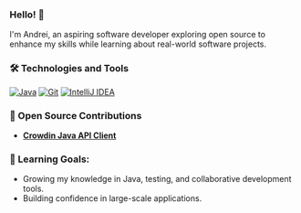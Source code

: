 ### Hello! 👋
I'm Andrei, an aspiring software developer exploring open source to enhance my skills while learning about real-world software projects.
### 🛠️ Technologies and Tools
[![Java](https://skillicons.dev/icons?i=java)](https://skillicons.dev)
[![Git](https://skillicons.dev/icons?i=git)](https://skillicons.dev)
[![IntelliJ IDEA](https://skillicons.dev/icons?i=idea)](https://skillicons.dev)
### 🌟 Open Source Contributions
- **[Crowdin Java API Client](https://github.com/search?q=repo%3Acrowdin%2Fcrowdin-api-client-java+++author%3Aandreichirila0712&type=pullrequests)**
### 🚀 Learning Goals:
- Growing my knowledge in Java, testing, and collaborative development tools.
- Building confidence in large-scale applications.
